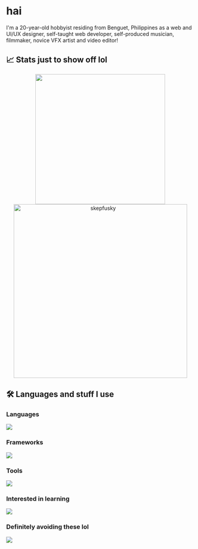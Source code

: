 # hai
I'm a 20-year-old hobbyist residing from Benguet, Philippines as a web and UI/UX designer, self-taught web developer, self-produced musician, filmmaker, novice VFX artist and video editor!

## 📈 Stats just to show off lol
<p align="center">
  <a href="https://github.com/anuraghazra/github-readme-stats">
      <img width="348" src="https://github-readme-stats.vercel.app/api/top-langs/?username=skepfusky&hide_title=true&layout=compact&theme=tokyonight&langs_count=10&hide_border=true&hide=json,markdown&include_all_commits=true&card_width=300">
  </a>
  <img width="465" src="https://github-readme-streak-stats.herokuapp.com/?user=skepfusky&theme=tokyonight&hide_border=true" alt="skepfusky">
</p>

## 🛠️ Languages and stuff I use
### Languages
![](https://skillicons.dev/icons?i=html,css,pug,sass,nodejs,js,ts,py)
### Frameworks
![](https://skillicons.dev/icons?i=tailwind,react,next,vue,nuxt,svelte,astro)
### Tools
![](https://skillicons.dev/icons?i=ps,pr,ae,ai,figma,vscode,visualstudio,idea,vim,bash,powershell,git,github,linux,docker&perline=8)

### Interested in learning
![](https://skillicons.dev/icons?i=raspberrypi,cs,go,fastapi,flask,electron,firebase,mongodb,postgres,redis,prisma&perline=8)

### Definitely avoiding these lol
![](https://skillicons.dev/icons?i=php,jquery,java)
